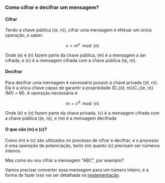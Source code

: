 ### Como cifrar e decifrar um mensagem?

#### Cifrar
Tendo a chave pública \((e, n)\), cifrar uma mensagem é efetuar um única
operação, a saber:

$$c=m^e \mod(n) $$

Onde \(e\) e \(n\) fazem parte da chave pública, \(m\) é a mensagem a
ser cifrada, e \(c\) é a mensagem cifrada com a chave pública \((e, n)\).

#### Decifrar
Para decifrar uma mensagem é necessário possuir a chave privada \((d, n)\). Ela 
é a única chave capaz de garantir a propriedade \(D_{(d, n)}(C_{(e, n)}(M)) = M\).
A operação necessária é:

$$m=c^d \mod(n)$$

Onde \(d\) e \(n\) fazem parte da chave privada, \(c\) é a mensagem cifrada com a
chave pública \((e, n)\), e \(m\) é a mensagem decifrada

#### O que são \(m\) e \(c\)?

Como \(m\) e \(c\) são utilizados no processo de cifrar e decifrar, 
e o processo é uma operação de potenciação, tanto \(m\) quanto \(c\) precisam 
ser números inteiros.

Mas como eu vou cifrar a mensagem "ABC", por exemplo?

Vamos precisar converter essa mensagem para um número inteiro, e a forma de
fazer isso vai ser detalhada na [implementação](cifrar_decifrar_python.md).
